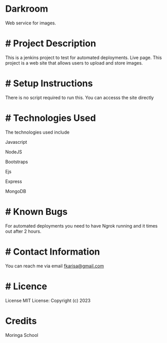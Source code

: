 # Darkroom
 Web service for images.

# # Project Description
This is a jenkins project to test for automated deployments. Live page. This project is a web site that allows users to upload and store images.

# # Setup Instructions
There is no script required to run this. You can accesss the site directly

# # Technologies Used
The technologies used include

Javascript

NodeJS

Bootstraps

Ejs

Express

MongoDB

# # Known Bugs
For automated deployments you need to have Ngrok running and it times out after 2 hours.

# # Contact Information
You can reach me via email fkarisa@gmail.com

# # Licence
License MIT License: Copyright (c) 2023

#  Credits
Moringa School
